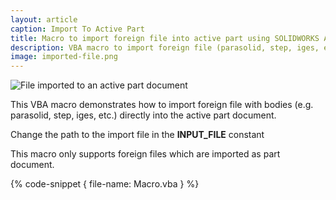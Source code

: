 ```yaml
---
layout: article
caption: Import To Active Part
title: Macro to import foreign file into active part using SOLIDWORKS API
description: VBA macro to import foreign file (parasolid, step, iges, etc.) directly into the active part document using SOLIDWORKS API
image: imported-file.png
---
```

![File imported to an active part document](imported-file.png)

This VBA macro demonstrates how to import foreign file with bodies (e.g. parasolid, step, iges, etc.) directly into the active part document.

Change the path to the import file in the **INPUT_FILE** constant

This macro only supports foreign files which are imported as part document.

{% code-snippet { file-name: Macro.vba } %}
